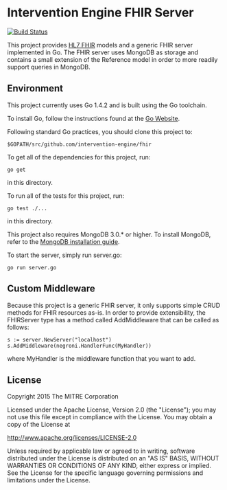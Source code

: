Intervention Engine FHIR Server
===============================

[![Build Status](https://travis-ci.org/intervention-engine/fhir.svg?branch=master)](https://travis-ci.org/intervention-engine/fhir)

This project provides [HL7 FHIR](http://hl7.org/implement/standards/fhir/) models and a generic
FHIR server implemented in Go. The FHIR server uses MongoDB as storage and contains a small
extension of the Reference model in order to more readily support queries in MongoDB.

Environment
-----------

This project currently uses Go 1.4.2 and is built using the Go toolchain.

To install Go, follow the instructions found at the [Go Website](http://golang.org/doc/install).

Following standard Go practices, you should clone this project to:

    $GOPATH/src/github.com/intervention-engine/fhir

To get all of the dependencies for this project, run:

    go get

in this directory.

To run all of the tests for this project, run:

    go test ./...

in this directory.

This project also requires MongoDB 3.0.* or higher. To install MongoDB, refer to the
[MongoDB installation guide](http://docs.mongodb.org/manual/installation/).

To start the server, simply run server.go:

    go run server.go

Custom Middleware
-----------------

Because this project is a generic FHIR server, it only supports simple CRUD methods for FHIR
resources as-is. In order to provide extensibility, the FHIRServer type has a method called
AddMiddleware that can be called as follows:

    s := server.NewServer("localhost")
    s.AddMiddleware(negroni.HandlerFunc(MyHandler))

where MyHandler is the middleware function that you want to add.

License
-------

Copyright 2015 The MITRE Corporation

Licensed under the Apache License, Version 2.0 (the "License");
you may not use this file except in compliance with the License.
You may obtain a copy of the License at

http://www.apache.org/licenses/LICENSE-2.0

Unless required by applicable law or agreed to in writing, software
distributed under the License is distributed on an "AS IS" BASIS,
WITHOUT WARRANTIES OR CONDITIONS OF ANY KIND, either express or implied.
See the License for the specific language governing permissions and
limitations under the License.
